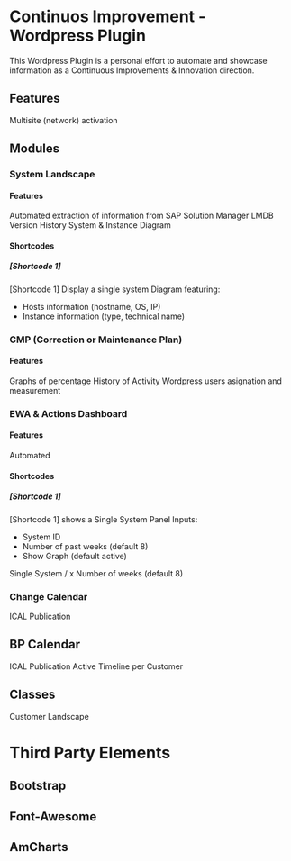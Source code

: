# Continuos Improvement - Wordpress Plugin
This Wordpress Plugin is a personal effort to automate and showcase information as a Continuous Improvements & Innovation direction.

## Features
Multisite (network) activation

## Modules
### System Landscape
#### Features
Automated extraction of information from SAP Solution Manager LMDB
Version History
System & Instance Diagram
#### Shortcodes
##### [Shortcode 1]
[Shortcode 1] Display a single system Diagram featuring:
* Hosts information (hostname, OS, IP)
* Instance information (type, technical name)
### CMP (Correction or Maintenance Plan)
#### Features
Graphs of percentage
History of Activity
Wordpress users asignation and measurement
### EWA & Actions Dashboard
#### Features
Automated
#### Shortcodes
##### [Shortcode 1]
[Shortcode 1] shows a Single System Panel 
Inputs:
* System ID
* Number of past weeks (default 8)
* Show Graph (default active)

Single System / x Number of weeks (default 8)

### Change Calendar
ICAL Publication
## BP Calendar
ICAL Publication
Active Timeline per Customer











## Classes
Customer
Landscape




# Third Party Elements
## Bootstrap
## Font-Awesome
## AmCharts
